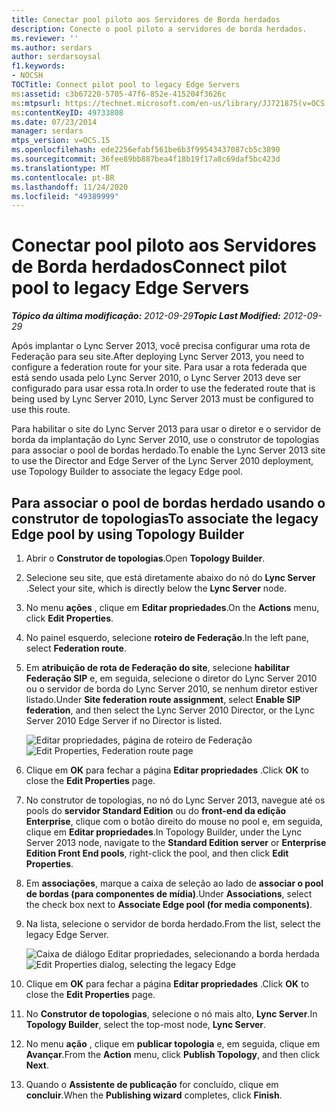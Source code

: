 ```yaml
---
title: Conectar pool piloto aos Servidores de Borda herdados
description: Conecte o pool piloto a servidores de borda herdados.
ms.reviewer: ''
ms.author: serdars
author: serdarsoysal
f1.keywords:
- NOCSH
TOCTitle: Connect pilot pool to legacy Edge Servers
ms:assetid: c3b67220-5705-47f6-852e-415204f3626c
ms:mtpsurl: https://technet.microsoft.com/en-us/library/JJ721875(v=OCS.15)
ms:contentKeyID: 49733808
ms.date: 07/23/2014
manager: serdars
mtps_version: v=OCS.15
ms.openlocfilehash: ede2256efabf561be6b3f99543437087cb5c3890
ms.sourcegitcommit: 36fee89bb887bea4f18b19f17a8c69daf5bc423d
ms.translationtype: MT
ms.contentlocale: pt-BR
ms.lasthandoff: 11/24/2020
ms.locfileid: "49389999"
---
```

# <a name="connect-pilot-pool-to-legacy-edge-servers"></a><span data-ttu-id="aac34-103">Conectar pool piloto aos Servidores de Borda herdados</span><span class="sxs-lookup"><span data-stu-id="aac34-103">Connect pilot pool to legacy Edge Servers</span></span>

<div data-xmlns="http://www.w3.org/1999/xhtml">

<div class="topic" data-xmlns="http://www.w3.org/1999/xhtml" data-msxsl="urn:schemas-microsoft-com:xslt" data-cs="https://msdn.microsoft.com/">

<div data-asp="https://msdn2.microsoft.com/asp">



</div>

<div id="mainSection">

<div id="mainBody"><span data-ttu-id="aac34-104">

<span> </span></span><span class="sxs-lookup"><span data-stu-id="aac34-104">

<span> </span></span></span>

<span data-ttu-id="aac34-105">_**Tópico da última modificação:** 2012-09-29_</span><span class="sxs-lookup"><span data-stu-id="aac34-105">_**Topic Last Modified:** 2012-09-29_</span></span>

<span data-ttu-id="aac34-106">Após implantar o Lync Server 2013, você precisa configurar uma rota de Federação para seu site.</span><span class="sxs-lookup"><span data-stu-id="aac34-106">After deploying Lync Server 2013, you need to configure a federation route for your site.</span></span> <span data-ttu-id="aac34-107">Para usar a rota federada que está sendo usada pelo Lync Server 2010, o Lync Server 2013 deve ser configurado para usar essa rota.</span><span class="sxs-lookup"><span data-stu-id="aac34-107">In order to use the federated route that is being used by Lync Server 2010, Lync Server 2013 must be configured to use this route.</span></span>

<span data-ttu-id="aac34-108">Para habilitar o site do Lync Server 2013 para usar o diretor e o servidor de borda da implantação do Lync Server 2010, use o construtor de topologias para associar o pool de bordas herdado.</span><span class="sxs-lookup"><span data-stu-id="aac34-108">To enable the Lync Server 2013 site to use the Director and Edge Server of the Lync Server 2010 deployment, use Topology Builder to associate the legacy Edge pool.</span></span>

<div>

## <a name="to-associate-the-legacy-edge-pool-by-using-topology-builder"></a><span data-ttu-id="aac34-109">Para associar o pool de bordas herdado usando o construtor de topologias</span><span class="sxs-lookup"><span data-stu-id="aac34-109">To associate the legacy Edge pool by using Topology Builder</span></span>

1.  <span data-ttu-id="aac34-110">Abrir o **Construtor de topologias**.</span><span class="sxs-lookup"><span data-stu-id="aac34-110">Open **Topology Builder**.</span></span>

2.  <span data-ttu-id="aac34-111">Selecione seu site, que está diretamente abaixo do nó do **Lync Server** .</span><span class="sxs-lookup"><span data-stu-id="aac34-111">Select your site, which is directly below the **Lync Server** node.</span></span>

3.  <span data-ttu-id="aac34-112">No menu **ações** , clique em **Editar propriedades**.</span><span class="sxs-lookup"><span data-stu-id="aac34-112">On the **Actions** menu, click **Edit Properties**.</span></span>

4.  <span data-ttu-id="aac34-113">No painel esquerdo, selecione **roteiro de Federação**.</span><span class="sxs-lookup"><span data-stu-id="aac34-113">In the left pane, select **Federation route**.</span></span>

5.  <span data-ttu-id="aac34-114">Em **atribuição de rota de Federação do site**, selecione **habilitar Federação SIP** e, em seguida, selecione o diretor do Lync Server 2010 ou o servidor de borda do Lync Server 2010, se nenhum diretor estiver listado.</span><span class="sxs-lookup"><span data-stu-id="aac34-114">Under **Site federation route assignment**, select **Enable SIP federation**, and then select the Lync Server 2010 Director, or the Lync Server 2010 Edge Server if no Director is listed.</span></span>
    
    <span data-ttu-id="aac34-115">![Editar propriedades, página de roteiro de Federação](images/JJ721875.5f1d04c3-c724-426d-b27d-3fe89c6c5cfb(OCS.15).jpg "Editar propriedades, página de roteiro de Federação")</span><span class="sxs-lookup"><span data-stu-id="aac34-115">![Edit Properties, Federation route page](images/JJ721875.5f1d04c3-c724-426d-b27d-3fe89c6c5cfb(OCS.15).jpg "Edit Properties, Federation route page")</span></span>  

6.  <span data-ttu-id="aac34-116">Clique em **OK** para fechar a página **Editar propriedades** .</span><span class="sxs-lookup"><span data-stu-id="aac34-116">Click **OK** to close the **Edit Properties** page.</span></span>

7.  <span data-ttu-id="aac34-117">No construtor de topologias, no nó do Lync Server 2013, navegue até os pools do **servidor Standard Edition** ou do **front-end da edição Enterprise**, clique com o botão direito do mouse no pool e, em seguida, clique em **Editar propriedades**.</span><span class="sxs-lookup"><span data-stu-id="aac34-117">In Topology Builder, under the Lync Server 2013 node, navigate to the **Standard Edition server** or **Enterprise Edition Front End pools**, right-click the pool, and then click **Edit Properties**.</span></span>

8.  <span data-ttu-id="aac34-118">Em **associações**, marque a caixa de seleção ao lado de **associar o pool de bordas (para componentes de mídia)**.</span><span class="sxs-lookup"><span data-stu-id="aac34-118">Under **Associations**, select the check box next to **Associate Edge pool (for media components)**.</span></span>

9.  <span data-ttu-id="aac34-119">Na lista, selecione o servidor de borda herdado.</span><span class="sxs-lookup"><span data-stu-id="aac34-119">From the list, select the legacy Edge Server.</span></span>
    
    <span data-ttu-id="aac34-120">![Caixa de diálogo Editar propriedades, selecionando a borda herdada](images/JJ721875.feae8156-540e-4804-bb0a-2b5736ec2900(OCS.15).jpg "Caixa de diálogo Editar propriedades, selecionando a borda herdada")</span><span class="sxs-lookup"><span data-stu-id="aac34-120">![Edit Properties dialog, selecting the legacy Edge](images/JJ721875.feae8156-540e-4804-bb0a-2b5736ec2900(OCS.15).jpg "Edit Properties dialog, selecting the legacy Edge")</span></span>  

10. <span data-ttu-id="aac34-121">Clique em **OK** para fechar a página **Editar propriedades** .</span><span class="sxs-lookup"><span data-stu-id="aac34-121">Click **OK** to close the **Edit Properties** page.</span></span>

11. <span data-ttu-id="aac34-122">No **Construtor de topologias**, selecione o nó mais alto, **Lync Server**.</span><span class="sxs-lookup"><span data-stu-id="aac34-122">In **Topology Builder**, select the top-most node, **Lync Server**.</span></span>

12. <span data-ttu-id="aac34-123">No menu **ação** , clique em **publicar topologia** e, em seguida, clique em **Avançar**.</span><span class="sxs-lookup"><span data-stu-id="aac34-123">From the **Action** menu, click **Publish Topology**, and then click **Next**.</span></span>

13. <span data-ttu-id="aac34-124">Quando o **Assistente de publicação** for concluído, clique em **concluir**.</span><span class="sxs-lookup"><span data-stu-id="aac34-124">When the **Publishing wizard** completes, click **Finish**.</span></span>

<span data-ttu-id="aac34-125"></div>

</div>

<span> </span>

</div>

</div>

</span><span class="sxs-lookup"><span data-stu-id="aac34-125"></div>

</div>

<span> </span>

</div>

</div>

</span></span></div>

